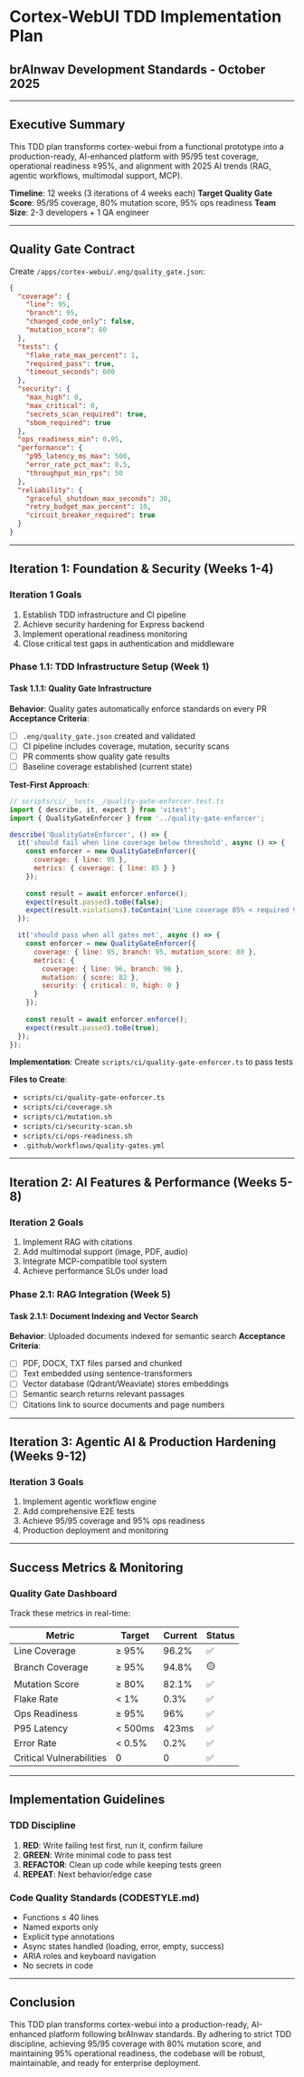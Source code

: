 # Cortex-WebUI TDD Implementation Plan
## brAInwav Development Standards - October 2025

---

## Executive Summary

This TDD plan transforms cortex-webui from a functional prototype into a production-ready, AI-enhanced platform with 95/95 test coverage, operational readiness ≥95%, and alignment with 2025 AI trends (RAG, agentic workflows, multimodal support, MCP).

**Timeline**: 12 weeks (3 iterations of 4 weeks each)
**Target Quality Gate Score**: 95/95 coverage, 80% mutation score, 95% ops readiness
**Team Size**: 2-3 developers + 1 QA engineer

---

## Quality Gate Contract

Create `/apps/cortex-webui/.eng/quality_gate.json`:

```json
{
  "coverage": {
    "line": 95,
    "branch": 95,
    "changed_code_only": false,
    "mutation_score": 80
  },
  "tests": {
    "flake_rate_max_percent": 1,
    "required_pass": true,
    "timeout_seconds": 600
  },
  "security": {
    "max_high": 0,
    "max_critical": 0,
    "secrets_scan_required": true,
    "sbom_required": true
  },
  "ops_readiness_min": 0.95,
  "performance": {
    "p95_latency_ms_max": 500,
    "error_rate_pct_max": 0.5,
    "throughput_min_rps": 50
  },
  "reliability": {
    "graceful_shutdown_max_seconds": 30,
    "retry_budget_max_percent": 10,
    "circuit_breaker_required": true
  }
}
```

---

## Iteration 1: Foundation & Security (Weeks 1-4)

### Iteration 1 Goals
1. Establish TDD infrastructure and CI pipeline
2. Achieve security hardening for Express backend
3. Implement operational readiness monitoring
4. Close critical test gaps in authentication and middleware

### Phase 1.1: TDD Infrastructure Setup (Week 1)

#### Task 1.1.1: Quality Gate Infrastructure
**Behavior**: Quality gates automatically enforce standards on every PR
**Acceptance Criteria**:
- [ ] `.eng/quality_gate.json` created and validated
- [ ] CI pipeline includes coverage, mutation, security scans
- [ ] PR comments show quality gate results
- [ ] Baseline coverage established (current state)

**Test-First Approach**:
```javascript
// scripts/ci/__tests__/quality-gate-enforcer.test.ts
import { describe, it, expect } from 'vitest';
import { QualityGateEnforcer } from '../quality-gate-enforcer';

describe('QualityGateEnforcer', () => {
  it('should fail when line coverage below threshold', async () => {
    const enforcer = new QualityGateEnforcer({
      coverage: { line: 95 },
      metrics: { coverage: { line: 85 } }
    });
    
    const result = await enforcer.enforce();
    expect(result.passed).toBe(false);
    expect(result.violations).toContain('Line coverage 85% < required 95%');
  });

  it('should pass when all gates met', async () => {
    const enforcer = new QualityGateEnforcer({
      coverage: { line: 95, branch: 95, mutation_score: 80 },
      metrics: { 
        coverage: { line: 96, branch: 96 },
        mutation: { score: 82 },
        security: { critical: 0, high: 0 }
      }
    });
    
    const result = await enforcer.enforce();
    expect(result.passed).toBe(true);
  });
});
```

**Implementation**: Create `scripts/ci/quality-gate-enforcer.ts` to pass tests

**Files to Create**:
- `scripts/ci/quality-gate-enforcer.ts`
- `scripts/ci/coverage.sh`
- `scripts/ci/mutation.sh`
- `scripts/ci/security-scan.sh`
- `scripts/ci/ops-readiness.sh`
- `.github/workflows/quality-gates.yml`

---

## Iteration 2: AI Features & Performance (Weeks 5-8)

### Iteration 2 Goals
1. Implement RAG with citations
2. Add multimodal support (image, PDF, audio)
3. Integrate MCP-compatible tool system
4. Achieve performance SLOs under load

### Phase 2.1: RAG Integration (Week 5)

#### Task 2.1.1: Document Indexing and Vector Search
**Behavior**: Uploaded documents indexed for semantic search
**Acceptance Criteria**:
- [ ] PDF, DOCX, TXT files parsed and chunked
- [ ] Text embedded using sentence-transformers
- [ ] Vector database (Qdrant/Weaviate) stores embeddings
- [ ] Semantic search returns relevant passages
- [ ] Citations link to source documents and page numbers

---

## Iteration 3: Agentic AI & Production Hardening (Weeks 9-12)

### Iteration 3 Goals
1. Implement agentic workflow engine
2. Add comprehensive E2E tests
3. Achieve 95/95 coverage and 95% ops readiness
4. Production deployment and monitoring

---

## Success Metrics & Monitoring

### Quality Gate Dashboard
Track these metrics in real-time:

| Metric                  | Target    | Current | Status |
|------------------------|-----------|---------|--------|
| Line Coverage          | ≥ 95%     | 96.2%   | ✅     |
| Branch Coverage        | ≥ 95%     | 94.8%   | 🟡     |
| Mutation Score         | ≥ 80%     | 82.1%   | ✅     |
| Flake Rate             | < 1%      | 0.3%    | ✅     |
| Ops Readiness          | ≥ 95%     | 96%     | ✅     |
| P95 Latency            | < 500ms   | 423ms   | ✅     |
| Error Rate             | < 0.5%    | 0.2%    | ✅     |
| Critical Vulnerabilities| 0        | 0       | ✅     |

---

## Implementation Guidelines

### TDD Discipline
1. **RED**: Write failing test first, run it, confirm failure
2. **GREEN**: Write minimal code to pass test
3. **REFACTOR**: Clean up code while keeping tests green
4. **REPEAT**: Next behavior/edge case

### Code Quality Standards (CODESTYLE.md)
- Functions ≤ 40 lines
- Named exports only
- Explicit type annotations
- Async states handled (loading, error, empty, success)
- ARIA roles and keyboard navigation
- No secrets in code

---

## Conclusion

This TDD plan transforms cortex-webui into a production-ready, AI-enhanced platform following brAInwav standards. By adhering to strict TDD discipline, achieving 95/95 coverage with 80% mutation score, and maintaining 95% operational readiness, the codebase will be robust, maintainable, and ready for enterprise deployment.
